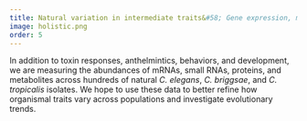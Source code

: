 ```yaml
---
title: Natural variation in intermediate traits&#58; Gene expression, metabolites, and protein expression
image: holistic.png
order: 5
---
```


In addition to toxin responses, anthelmintics, behaviors, and development, we are measuring the abundances of mRNAs, small RNAs, proteins, and metabolites across hundreds of natural <em>C. elegans</em>, <em>C. briggsae</em>, and <em>C. tropicalis</em> isolates. We hope to use these data to better refine how organismal traits vary across populations and investigate evolutionary trends. 